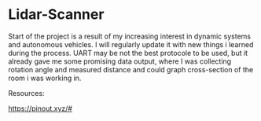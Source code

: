 # Lidar-Scanner

Start of the project is a result of my increasing interest in dynamic systems and autonomous vehicles.
I will regularly update it with new things i learned during the process.
UART may be not the best protocole to be used, but it already gave me some promising data output, where I was
collecting rotation angle and measured distance and could graph cross-section of the room i was working in.


Resources:

https://pinout.xyz/#
